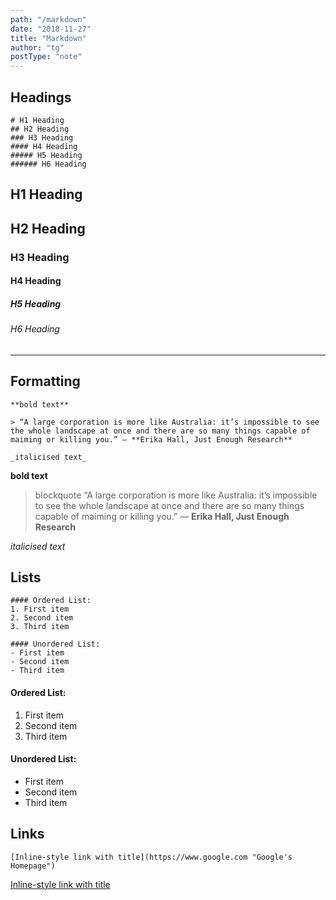 ```yaml
---
path: "/markdown"
date: "2018-11-27"
title: "Markdown"
author: "tg"
postType: "note"
---
```


## Headings
<section>

```
# H1 Heading
## H2 Heading
### H3 Heading
#### H4 Heading
##### H5 Heading
###### H6 Heading
```
# H1 Heading
## H2 Heading
### H3 Heading
#### H4 Heading
##### H5 Heading
###### H6 Heading

</section>

***

## Formatting
```
**bold text**

> “A large corporation is more like Australia: it’s impossible to see the whole landscape at once and there are so many things capable of maiming or killing you.” ― **Erika Hall, Just Enough Research**

_italicised text_
```
**bold text**

> blockquote “A large corporation is more like Australia: it’s impossible to see the whole landscape at once and there are so many things capable of maiming or killing you.” ― **Erika Hall, Just Enough Research**

_italicised text_

## Lists
```
#### Ordered List:
1. First item
2. Second item
3. Third item

#### Unordered List:
- First item
- Second item
- Third item
```
#### Ordered List:
1. First item
2. Second item
3. Third item

#### Unordered List:
- First item
- Second item
- Third item

## Links
```
[Inline-style link with title](https://www.google.com "Google's Homepage")

```
[Inline-style link with title](https://www.google.com "Google's Homepage")
